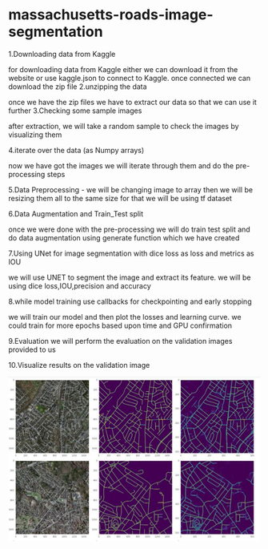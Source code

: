 # massachusetts-roads-image-segmentation

1.Downloading data from Kaggle

for downloading data from Kaggle either we can download it from the website or use kaggle.json to connect to Kaggle. once connected we can download the zip file
2.unzipping the data

once we have the zip files we have to extract our data so that we can use it further
3.Checking some sample images

after extraction, we will take a random sample to check the images by visualizing them 

4.iterate over the data (as Numpy arrays)

now we have got the images we will iterate through them and do the pre-processing steps

5.Data Preprocessing - 
we will be changing image to array then we will be resizing them all to the same size
for that we will be using tf dataset

6.Data Augmentation and Train_Test split

once we were done with the pre-processing we will do train test split and do data augmentation using generate function which we have created 

7.Using UNet for image segmentation with dice loss as loss and metrics as IOU

we will use UNET to segment the image and extract its feature. 
we will be using dice loss,IOU,precision and accuracy

8.while model training use callbacks for checkpointing and early stopping

we will train our model and then plot the losses and learning curve.
we could train for more epochs based upon time and GPU confirmation 

9.Evaluation 
we will perform the evaluation on the validation images provided to us 

10.Visualize results on the validation image 

![Screenshot](output.JPG)

